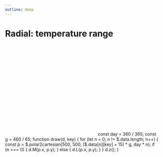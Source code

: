 ```yaml
---
outline: deep
---
```


# Radial: temperature range

<g-composer>
  <svg viewBox="0 0 1000 1000" width="300" height="300">
    <defs g-for="(t, n) of [-15,-10,-5,0,5,10,15,20,25,30,35,40,45,50]">
      <circle cx="500"
              cy="500" 
              stroke="black" 
              stroke-width="1"
              fill="none"
              g-bind:r="(n + 1) * 490 / 15"/>
    </defs>
    <defs g-for="m of [30.58, 58.19, 88.77, 118.36, 148.93, 178.52, 209.10, 239.67, 269.26, 299.84, 329.42, 360.00]">
      <line stroke="black" 
            stroke-width="1"
            x1="500" 
            y1="500"
            g-bind:x2="$.polar2cartesian(500,500,460, m).x"
            g-bind:y2="$.polar2cartesian(500,500,460, m).y"/> 
    </defs>
    <path id="max"
          stroke="red" 
          stroke-width="2"
          fill="none"
          g-bind:d="draw($$, 'max')"/>
    <path id="min"
          stroke="blue" 
          stroke-width="2"
          fill="none"
          g-bind:d="draw($$, 'min')"/>
    <path fill="rgba(128,128,128,0.3)"
          fill-rule="evenodd"
          g-bind:d="$.svg.querySelector('#max').d() + $.svg.querySelector('#min').d()"/>
  </svg>
  <g-script type="plugin" src="http://localhost:63342/graphane/src/plugins/shapes.js"></g-script>
  <g-script type="data" src="../data/temp.csv"></g-script>
  <g-script type="methods">
    const day = 360 / 365;
    const g   = 460 / 65;
    function draw(d, key) {
      for (let n = 0; n != $.data.length; n++) {
        const p = $.polar2cartesian(500, 500, ($.data[n][key] + 15) * g, day * n);
        if (n === 0) {
          d.M(p.x, p.y);
        } else {
          d.L(p.x, p.y);
        }
      }
        d.z();
    }
  </g-script>
</g-composer>

